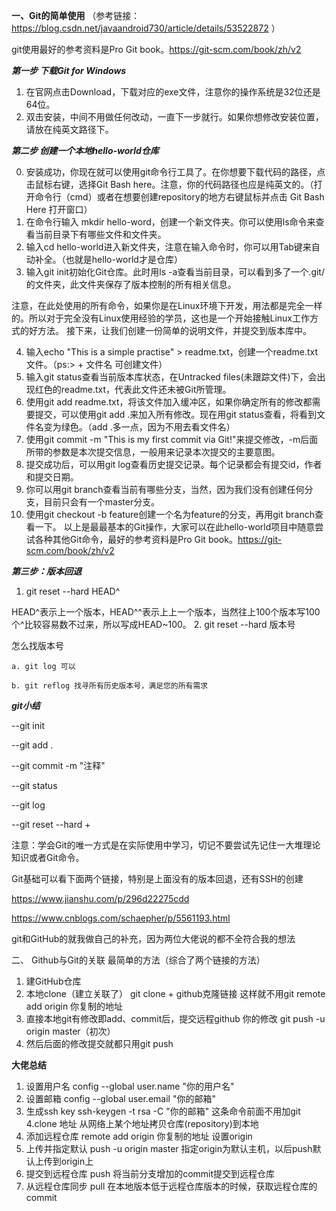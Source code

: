 **一、Git的简单使用**
（参考链接：https://blog.csdn.net/javaandroid730/article/details/53522872 ）

 git使用最好的参考资料是Pro Git book。https://git-scm.com/book/zh/v2
  
***第一步 下载Git for Windows***
1. 在官网点击Download，下载对应的exe文件，注意你的操作系统是32位还是64位。
2. 双击安装，中间不用做任何改动，一直下一步就行。如果你想修改安装位置，请放在纯英文路径下。

***第二步 创建一个本地hello-world仓库***

0. 安装成功，你现在就可以使用git命令行工具了。在你想要下载代码的路径，点击鼠标右键，选择Git Bash here。注意，你的代码路径也应是纯英文的。（打开命令行（cmd）或者在想要创建repository的地方右键鼠标并点击 Git Bash Here 打开窗口）
1. 在命令行输入 mkdir hello-word，创建一个新文件夹。你可以使用ls命令来查看当前目录下有哪些文件和文件夹。
2. 输入cd hello-world进入新文件夹，注意在输入命令时，你可以用Tab键来自动补全。（也就是hello-world才是仓库）
3. 输入git init初始化Git仓库。此时用ls -a查看当前目录，可以看到多了一个.git/的文件夹，此文件夹保存了版本控制的所有相关信息。
 
注意，在此处使用的所有命令，如果你是在Linux环境下开发，用法都是完全一样的。所以对于完全没有Linux使用经验的学员，这也是一个开始接触Linux工作方式的好方法。
接下来，让我们创建一份简单的说明文件，并提交到版本库中。

4. 输入echo "This is a simple practise" > readme.txt，创建一个readme.txt文件。（ps:> + 文件名 可创建文件）
5. 输入git status查看当前版本库状态，在Untracked files(未跟踪文件)下，会出现红色的readme.txt，代表此文件还未被Git所管理。
6. 使用git add readme.txt，将该文件加入缓冲区，如果你确定所有的修改都需要提交，可以使用git add .来加入所有修改。现在用git status查看，将看到文件名变为绿色。（add .多一点，因为不用去看文件名）
7. 使用git commit -m "This is my first commit via Git!"来提交修改，-m后面所带的参数是本次提交信息，一般用来记录本次提交的主要意图。
8. 提交成功后，可以用git log查看历史提交记录。每个记录都会有提交id，作者和提交日期。
9. 你可以用git branch查看当前有哪些分支，当然，因为我们没有创建任何分支，目前只会有一个master分支。
10. 使用git checkout -b feature创建一个名为feature的分支，再用git branch查看一下。
以上是最最基本的Git操作，大家可以在此hello-world项目中随意尝试各种其他Git命令，最好的参考资料是Pro Git book。https://git-scm.com/book/zh/v2

***第三步：版本回退***
1. git reset --hard HEAD^

 HEAD^表示上一个版本，HEAD^^表示上上一个版本，当然往上100个版本写100个^比较容易数不过来，所以写成HEAD~100。
2. git reset --hard 版本号

 怎么找版本号 
 
    a. git log 可以
    
    b. git reflog 找寻所有历史版本号，满足您的所有需求

***git小结***

 --git init

 --git add .

 --git commit -m "注释"

 --git status

 --git log

 --git reset --hard +



注意：学会Git的唯一方式是在实际使用中学习，切记不要尝试先记住一大堆理论知识或者Git命令。

Git基础可以看下面两个链接，特别是上面没有的版本回退，还有SSH的创建

https://www.jianshu.com/p/296d22275cdd

https://www.cnblogs.com/schaepher/p/5561193.html

git和GitHub的就我做自己的补充，因为两位大佬说的都不全符合我的想法


二、 Github与Git的关联
最简单的方法（综合了两个链接的方法）
1.	建GitHub仓库
2.	本地clone（建立关联了）
git clone + github克隆链接
这样就不用git remote add origin 你复制的地址
3.	直接本地git有修改即add、commit后，提交远程github 你的修改
git push -u origin master（初次）
4.	然后后面的修改提交就都只用git push



**大佬总结**
1. 设置用户名
config --global user.name "你的用户名"
2. 设置邮箱
config --global user.email "你的邮箱"
3. 生成ssh key
ssh-keygen -t rsa -C "你的邮箱"
这条命令前面不用加git
4.clone 地址
从网络上某个地址拷贝仓库(repository)到本地  
5. 添加远程仓库
remote add origin 你复制的地址
设置origin
6. 上传并指定默认
push -u origin master
指定origin为默认主机，以后push默认上传到origin上
7. 提交到远程仓库
push
将当前分支增加的commit提交到远程仓库
8. 从远程仓库同步
pull
在本地版本低于远程仓库版本的时候，获取远程仓库的commit


